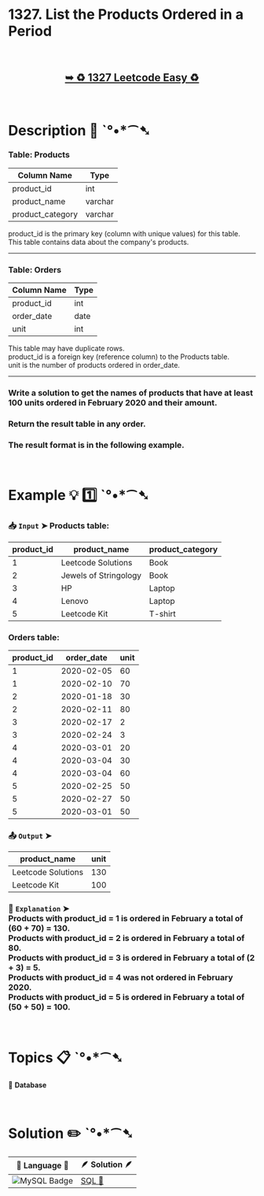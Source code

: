 # 1327. List the Products Ordered in a Period

</br>

<h2 align="center"> 

<a href="https://leetcode.com/problems/list-the-products-ordered-in-a-period/description/?envType=study-plan-v2&envId=top-sql-50"><strong>➥ ♻️ 1327 Leetcode Easy ♻️ </strong></a>
</h2>

</br>

# Description 📜 ˋ°•*⁀➷

### Table: Products

| Column Name      | Type    |
|------------------|---------|
| product_id       | int     |
| product_name     | varchar |
| product_category | varchar |

product_id is the primary key (column with unique values) for this table.</br>
This table contains data about the company's products.

---

### Table: Orders

| Column Name   | Type    |
|---------------|---------|
| product_id    | int     |
| order_date    | date    |
| unit          | int     |

This table may have duplicate rows.</br>
product_id is a foreign key (reference column) to the Products table.</br>
unit is the number of products ordered in order_date.

---

### Write a solution to get the names of products that have at least 100 units ordered in February 2020 and their amount.

### Return the result table in any order.

### The result format is in the following example.

</br>

# Example 💡 1️⃣ ˋ°•*⁀➷

  ### 📥 `Input`  ➤ Products table:

| product_id | product_name          | product_category |
| ---------- | --------------------- | ---------------- |
| 1          | Leetcode Solutions    | Book             |
| 2          | Jewels of Stringology | Book             |
| 3          | HP                    | Laptop           |
| 4          | Lenovo                | Laptop           |
| 5          | Leetcode Kit          | T-shirt          |

### Orders table:

| product_id | order_date | unit |
| ---------- | ---------- | ---- |
| 1          | 2020-02-05 | 60   |
| 1          | 2020-02-10 | 70   |
| 2          | 2020-01-18 | 30   |
| 2          | 2020-02-11 | 80   |
| 3          | 2020-02-17 | 2    |
| 3          | 2020-02-24 | 3    |
| 4          | 2020-03-01 | 20   |
| 4          | 2020-03-04 | 30   |
| 4          | 2020-03-04 | 60   |
| 5          | 2020-02-25 | 50   |
| 5          | 2020-02-27 | 50   |
| 5          | 2020-03-01 | 50   |

  ### 📤 `Output`  ➤

| product_name       | unit |
| ------------------ | ---- |
| Leetcode Solutions | 130  |
| Leetcode Kit       | 100  |

  ### 🔦 `Explanation`  ➤ </br> Products with product_id = 1 is ordered in February a total of (60 + 70) = 130.</br> Products with product_id = 2 is ordered in February a total of 80.</br> Products with product_id = 3 is ordered in February a total of (2 + 3) = 5.</br> Products with product_id = 4 was not ordered in February 2020.</br> Products with product_id = 5 is ordered in February a total of (50 + 50) = 100.

</br>

# Topics 📋 ˋ°•*⁀➷

🔸 **Database**  </br>

</br>

# Solution ✏️ ˋ°•*⁀➷

| 📒 Language 📒  | 🪶 Solution 🪶 |
| ------------- | ------------- |
|  ![MySQL Badge](https://img.shields.io/badge/MySQL-4479A1?logo=mysql&logoColor=fff&style=for-the-badge)  | [SQL 🕍](https://github.com/Prakhar-002/LEETCODE/blob/main/%F0%9F%93%9A%20Study%20%F0%9F%8E%A7%20Plan%20%F0%9F%91%A8%F0%9F%8F%BB%E2%80%8D%F0%9F%92%BB/%F0%9F%93%A6%20SQL%2050%20-%20%F0%9F%8C%BD%20Crack%20SQL%20Interview/%F0%9F%94%AC%20Examine%20Thoroughly%20%F0%9F%A7%AC/07%20Advanced%20String%20Functions%20%26%20Regex%20%26%20Clause/Day%20%E2%9E%BA%2049%20%F0%9F%8C%BD%201327.%20List%20the%20Products%20Ordered%20in%20a%20Period/%F0%9F%95%8D%20SQL%20-%201327.%20List%20t.sql) |